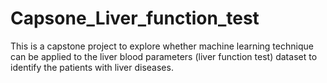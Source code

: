 # Capsone_Liver_function_test
This is a capstone project to explore whether machine learning technique can be applied to the liver blood parameters (liver function test) dataset to identify the patients with liver diseases.
